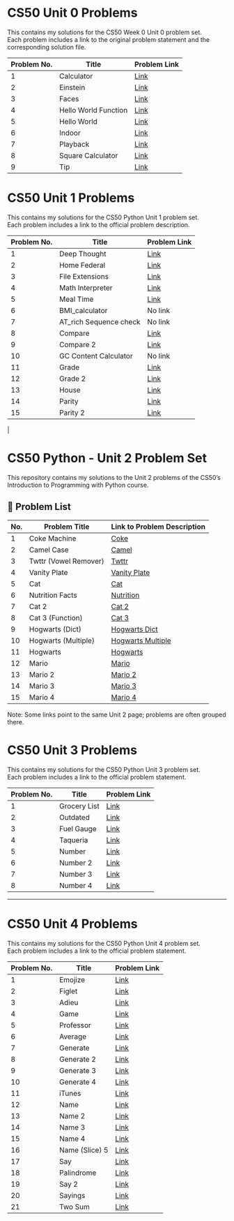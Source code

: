 # CS50 Unit 0 Problems

This contains my solutions for the CS50 Week 0 Unit 0 problem set.  
Each problem includes a link to the original problem statement and the corresponding solution file.

| Problem No. | Title                  | Problem Link                  
|-------------|------------------------|----------------------------------
| 1           | Calculator             | [Link](https://cs50.harvard.edu/python/2022/weeks/0/)                       
| 2           | Einstein               | [Link](https://cs50.harvard.edu/python/psets/0/einstein/)                       
| 3           | Faces                  | [Link](https://cs50.harvard.edu/python/psets/0/faces/)                      
| 4           | Hello World Function   | [Link](https://cs50.harvard.edu/python/2022/weeks/0/)                        
| 5           | Hello World            | [Link](https://cs50.harvard.edu/python/2022/weeks/0/)                        
| 6           | Indoor                 | [Link](https://cs50.harvard.edu/python/psets/0/indoor/)                        
| 7           | Playback               | [Link](https://cs50.harvard.edu/python/psets/0/playback/)                        
| 8           | Square Calculator      | [Link](https://cs50.harvard.edu/python/2022/weeks/0/)                       
| 9           | Tip                    | [Link](https://cs50.harvard.edu/python/psets/0/tip/)                      


# CS50 Unit 1 Problems

This contains my solutions for the CS50 Python Unit 1 problem set.  
Each problem includes a link to the official problem description.

| Problem No. | Title                  | Problem Link                                               |
|-------------|------------------------|------------------------------------------------------------|
| 1           | Deep Thought           | [Link](https://cs50.harvard.edu/python/psets/1/deep/)     |
| 2           | Home Federal           | [Link](https://cs50.harvard.edu/python/psets/1/bank/)     |
| 3           | File Extensions        | [Link](https://cs50.harvard.edu/python/psets/1/extensions/)|
| 4           | Math Interpreter       | [Link](https://cs50.harvard.edu/python/psets/1/interpreter/)|
| 5           | Meal Time              | [Link](https://cs50.harvard.edu/python/psets/1/meal/)     |
| 6           | BMI_calculator         | No link                                                    |
| 7           | AT_rich Sequence check | No link                                                    |
| 8           | Compare                | [Link](https://cs50.harvard.edu/python/weeks/1/)          |
| 9           | Compare 2              | [Link](https://cs50.harvard.edu/python/weeks/1/)          |
| 10          | GC Content Calculator  | No link                                                    |
| 11          | Grade                  | [Link](https://cs50.harvard.edu/python/weeks/1/)          |
| 12          | Grade 2                | [Link](https://cs50.harvard.edu/python/weeks/1/)          |
| 13          | House                  | [Link](https://cs50.harvard.edu/python/weeks/1/)          |
| 14          | Parity                 | [Link](https://cs50.harvard.edu/python/weeks/1/)          |
| 15          | Parity 2               | [Link](https://cs50.harvard.edu/python/weeks/1/)          |              
| 

# CS50 Python - Unit 2 Problem Set

This repository contains my solutions to the Unit 2 problems of the CS50’s Introduction to Programming with Python course.

## 📘 Problem List

| No. | Problem Title          | Link to Problem Description |
|-----|------------------------|-----------------------------|
| 1   | Coke Machine           | [Coke](https://cs50.harvard.edu/python/2022/psets/2/coke/) |
| 2   | Camel Case             | [Camel](https://cs50.harvard.edu/python/2022/psets/2/camel/) |
| 3   | Twttr (Vowel Remover)  | [Twttr](https://cs50.harvard.edu/python/2022/psets/2/twttr/) |
| 4   | Vanity Plate           | [Vanity Plate](https://cs50.harvard.edu/python/2022/psets/2/plates/) |
| 5   | Cat                    | [Cat](https://cs50.harvard.edu/python/2022/psets/2/) |
| 6   | Nutrition Facts        | [Nutrition](https://cs50.harvard.edu/python/2022/psets/2/nutrition/) |
| 7   | Cat 2                  | [Cat 2](https://cs50.harvard.edu/python/2022/psets/2/) |
| 8   | Cat 3 (Function)       | [Cat 3](https://cs50.harvard.edu/python/2022/psets/2/) |
| 9   | Hogwarts (Dict)        | [Hogwarts Dict](https://cs50.harvard.edu/python/2022/psets/2/) |
| 10  | Hogwarts (Multiple)    | [Hogwarts Multiple](https://cs50.harvard.edu/python/2022/psets/2/) |
| 11  | Hogwarts               | [Hogwarts](https://cs50.harvard.edu/python/2022/psets/2/) |
| 12  | Mario                  | [Mario](https://cs50.harvard.edu/python/2022/psets/2/) |
| 13  | Mario 2                | [Mario 2](https://cs50.harvard.edu/python/2022/psets/2/) |
| 14  | Mario 3                | [Mario 3](https://cs50.harvard.edu/python/2022/psets/2/) |
| 15  | Mario 4                | [Mario 4](https://cs50.harvard.edu/python/2022/psets/2/) |

Note: Some links point to the same Unit 2 page; problems are often grouped there.


# CS50 Unit 3 Problems

This contains my solutions for the CS50 Python Unit 3 problem set.  
Each problem includes a link to the official problem statement.

| Problem No. | Title             | Problem Link                                              |
|-------------|------------------|-----------------------------------------------------------|
| 1           | Grocery List     | [Link](https://cs50.harvard.edu/python/psets/3/grocery/) |
| 2           | Outdated         | [Link](https://cs50.harvard.edu/python/psets/3/outdated/)|
| 3           | Fuel Gauge       | [Link](https://cs50.harvard.edu/python/psets/3/fuel/)    |
| 4           | Taqueria         | [Link](https://cs50.harvard.edu/python/psets/3/taqueria/)|
| 5           | Number           | [Link](https://cs50.harvard.edu/python/weeks/3/)         |
| 6           | Number 2         | [Link](https://cs50.harvard.edu/python/weeks/3/)         |
| 7           | Number 3         | [Link](https://cs50.harvard.edu/python/weeks/3/)         |
| 8           | Number 4         | [Link](https://cs50.harvard.edu/python/weeks/3/)         |

---

# CS50 Unit 4 Problems

This contains my solutions for the CS50 Python Unit 4 problem set.  
Each problem includes a link to the official problem statement.

| Problem No. | Title           | Problem Link                                              |
|-------------|------------------|-----------------------------------------------------------|
| 1           | Emojize         | [Link](https://cs50.harvard.edu/python/psets/4/emojize/) |
| 2           | Figlet          | [Link](https://cs50.harvard.edu/python/psets/4/figlet/)  |
| 3           | Adieu           | [Link](https://cs50.harvard.edu/python/psets/4/adieu/)   |
| 4           | Game            | [Link](https://cs50.harvard.edu/python/psets/4/game/)    |
| 5           | Professor       | [Link](https://cs50.harvard.edu/python/psets/4/professor/)|
| 6           | Average         | [Link](https://cs50.harvard.edu/python/psets/4/)         |
| 7           | Generate        | [Link](https://cs50.harvard.edu/python/psets/4/)         |
| 8           | Generate 2      | [Link](https://cs50.harvard.edu/python/psets/4/)         |
| 9           | Generate 3      | [Link](https://cs50.harvard.edu/python/psets/4/)         |
| 10          | Generate 4      | [Link](https://cs50.harvard.edu/python/psets/4/)         |
| 11          | iTunes          | [Link](https://cs50.harvard.edu/python/psets/4/)         |
| 12          | Name            | [Link](https://cs50.harvard.edu/python/psets/4/)         |
| 13          | Name 2          | [Link](https://cs50.harvard.edu/python/psets/4/)         |
| 14          | Name 3          | [Link](https://cs50.harvard.edu/python/psets/4/)         |
| 15          | Name 4          | [Link](https://cs50.harvard.edu/python/psets/4/)         |
| 16          | Name (Slice) 5  | [Link](https://cs50.harvard.edu/python/psets/4/)         |
| 17          | Say             | [Link](https://cs50.harvard.edu/python/psets/4/)         |
| 18          | Palindrome      | [Link](https://cs50.harvard.edu/python/psets/4/)         |
| 19          | Say 2           | [Link](https://cs50.harvard.edu/python/psets/4/)         |
| 20          | Sayings         | [Link](https://cs50.harvard.edu/python/psets/4/)         |
| 21          | Two Sum         | [Link](https://cs50.harvard.edu/python/psets/4/)         |